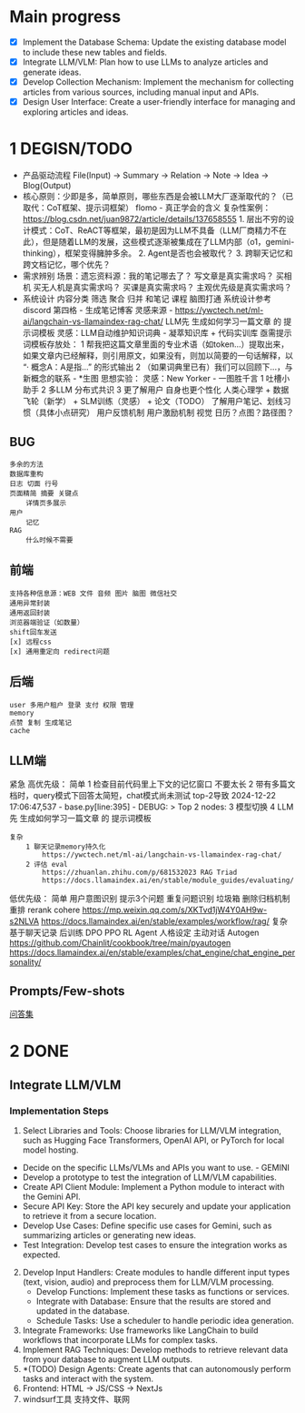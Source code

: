 # Main progress
- [x] Implement the Database Schema: Update the existing database model to include these new tables and fields.
- [x] Integrate LLM/VLM: Plan how to use LLMs to analyze articles and generate ideas.
- [x] Develop Collection Mechanism: Implement the mechanism for collecting articles from various sources, including manual input and APIs.
- [x] Design User Interface: Create a user-friendly interface for managing and exploring articles and ideas.

# 1 DEGISN/TODO
- 产品驱动流程 File(Input) -> Summary -> Relation -> Note -> Idea -> Blog(Output)
- 核心原则：少即是多，简单原则，哪些东西是会被LLM大厂逐渐取代的？（已取代：CoT框架、提示词框架）
	flomo - 真正学会的含义
	复杂性案例：https://blog.csdn.net/juan9872/article/details/137658555
		1. 层出不穷的设计模式：CoT、ReACT等框架，最初是因为LLM不具备（LLM厂商精力不在此），但是随着LLM的发展，这些模式逐渐被集成在了LLM内部（o1，gemini-thinking），框架变得臃肿多余。
		2. Agent是否也会被取代？
		3. 跨聊天记忆和跨文档记忆，哪个优先？
- 需求辨别
		场景：遗忘资料源：我的笔记哪去了？
		写文章是真实需求吗？
			买相机 买无人机是真实需求吗？
			买课是真实需求吗？
		主观优先级是真实需求吗？
- 系统设计
	内容分类 筛选 聚合 归并 和笔记 课程 脑图打通
	系统设计参考discord
	第四格 - 生成笔记博客 灵感来源 - https://ywctech.net/ml-ai/langchain-vs-llamaindex-rag-chat/
	LLM先 生成如何学习一篇文章 的 提示词模板
	灵感：LLM自动维护知识词典 - 凝萃知识库 + 代码实训库
		亟需提示词模板存放处：
			1 帮我把这篇文章里面的专业术语（如token...）提取出来，如果文章内已经解释，则引用原文，如果没有，则加以简要的一句话解释，以 “· 概念A：A是指...” 的形式输出
			2 （如果词典里已有）我们可以回顾下...，与新概念的联系 - *生图
	思想实验：
		灵感：New Yorker - 一图胜千言
		1 吐槽小助手
		2 多LLM 分布式共识
		3 更了解用户 自身也更个性化
			人类心理学 + 数据飞轮（新学） + SLM训练（灵感） + 论文（TODO）
			了解用户笔记、划线习惯（具体小点研究）
		用户反馈机制
		用户激励机制 视觉 日历？点图？路径图？

## BUG
	多余的方法
	数据库重构
	日志 切面 行号
	页面精简 摘要 关键点
		详情页多展示
	用户
		记忆
	RAG
		什么时候不需要
## 前端
	支持各种信息源：WEB 文件 音频 图片 脑图 微信社交
	通用异常封装
	通用返回封装
	浏览器端验证（如数量）
	shift回车发送
	[x] 远程css
	[x] 通用重定向 redirect问题
## 后端
    user 多用户租户 登录 支付 权限 管理
    memory
	点赞 复制 生成笔记
	cache
## LLM端
紧急 高优先级：
	简单
		1 检查目前代码里上下文的记忆窗口 不要太长
		2 带有多篇文档时，query模式下回答太简短，chat模式尚未测试
			top-2导致 2024-12-22 17:06:47,537 - base.py[line:395] - DEBUG: > Top 2 nodes:
		3 模型切换
		4 LLM先 生成如何学习一篇文章 的 提示词模板

	复杂
		1 聊天记录memory持久化
			https://ywctech.net/ml-ai/langchain-vs-llamaindex-rag-chat/
		2 评估 eval
			https://zhuanlan.zhihu.com/p/681532023 RAG Triad
			https://docs.llamaindex.ai/en/stable/module_guides/evaluating/
低优先级：
	简单
		用户意图识别 提示3个问题
		重复问题识别
		垃圾箱 删除归档机制
		重排 rerank
			cohere https://mp.weixin.qq.com/s/XKTvd1jW4Y0AH9w-s2NLVA
			https://docs.llamaindex.ai/en/stable/examples/workflow/rag/
	复杂
		基于聊天记录 后训练 DPO PPO RL
		Agent 人格设定 主动对话
			Autogen https://github.com/Chainlit/cookbook/tree/main/pyautogen
			https://docs.llamaindex.ai/en/stable/examples/chat_engine/chat_engine_personality/

## Prompts/Few-shots
[问答集](Prompts.txt)



# 2 DONE
## Integrate LLM/VLM
### Implementation Steps
1. Select Libraries and Tools: Choose libraries for LLM/VLM integration, such as Hugging Face Transformers, OpenAI API, or PyTorch for local model hosting.
- Decide on the specific LLMs/VLMs and APIs you want to use. - GEMINI
- Develop a prototype to test the integration of LLM/VLM capabilities.
- Create API Client Module: Implement a Python module to interact with the Gemini API.
- Secure API Key: Store the API key securely and update your application to retrieve it from a secure location.
- Develop Use Cases: Define specific use cases for Gemini, such as summarizing articles or generating new ideas.
- Test Integration: Develop test cases to ensure the integration works as expected.
2. Develop Input Handlers: Create modules to handle different input types (text, vision, audio) and preprocess them for LLM/VLM processing.
    - Develop Functions: Implement these tasks as functions or services.
    - Integrate with Database: Ensure that the results are stored and updated in the database.
    - Schedule Tasks: Use a scheduler to handle periodic idea generation.
3. Integrate Frameworks: Use frameworks like LangChain to build workflows that incorporate LLMs for complex tasks.
4. Implement RAG Techniques: Develop methods to retrieve relevant data from your database to augment LLM outputs.
5. *(TODO) Design Agents: Create agents that can autonomously perform tasks and interact with the system.
6. Frontend: HTML -> JS/CSS -> NextJs
7. windsurf工具 支持文件、联网